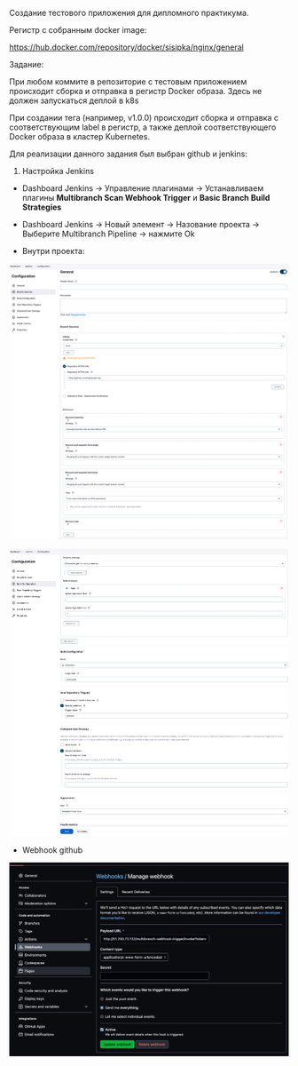 Создание тестового приложения для дипломного практикума.

Регистр с собранным docker image:

https://hub.docker.com/repository/docker/sisipka/nginx/general

Задание:

При любом коммите в репозиторие с тестовым приложением происходит сборка и отправка в регистр Docker образа. Здесь не должен запускаться деплой в k8s

При создании тега (например, v1.0.0) происходит сборка и отправка с соответствующим label в регистр, а также деплой соответствующего Docker образа в кластер Kubernetes.

Для реализации данного задания был выбран github и jenkins:

1. Настройка Jenkins

- Dashboard Jenkins → Управление плагинами → Устанавливаем плагины **Multibranch Scan Webhook Trigger** и **Basic Branch Build Strategies**

- Dashboard Jenkins → Новый элемент → Назование проекта → Выберите Multibranch Pipeline → нажмите Ok 

- Внутри проекта:

<p align="left">
  <img src="./pic/j1.png">
</p>

<p align="left">
  <img src="./pic/j2.png">
</p>

- Webhook github

<p align="left">
  <img src="./pic/wh.png">
</p>